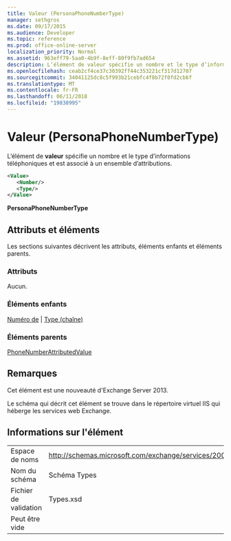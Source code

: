 ```yaml
---
title: Valeur (PersonaPhoneNumberType)
manager: sethgros
ms.date: 09/17/2015
ms.audience: Developer
ms.topic: reference
ms.prod: office-online-server
localization_priority: Normal
ms.assetid: 963eff79-5aa0-4b9f-8eff-80f9fb7ad654
description: L’élément de valeur spécifie un nombre et le type d’informations téléphoniques et est associé à un ensemble d’attributions.
ms.openlocfilehash: ceab2cf4ce37c30392ff44c353221cf317d12707
ms.sourcegitcommit: 34041125dc8c5f993b21cebfc4f8b72f0fd2cb6f
ms.translationtype: MT
ms.contentlocale: fr-FR
ms.lasthandoff: 06/11/2018
ms.locfileid: "19838995"
---
```

# <a name="value-personaphonenumbertype"></a>Valeur (PersonaPhoneNumberType)

L’élément de **valeur** spécifie un nombre et le type d’informations téléphoniques et est associé à un ensemble d’attributions. 
  
```XML
<Value>
   <Number/>
   <Type/>
</Value>
```

**PersonaPhoneNumberType**

## <a name="attributes-and-elements"></a>Attributs et éléments

Les sections suivantes décrivent les attributs, éléments enfants et éléments parents.
  
### <a name="attributes"></a>Attributs

Aucun.
  
### <a name="child-elements"></a>Éléments enfants

[Numéro de](number.md) | [Type (chaîne)](type-string.md)
  
### <a name="parent-elements"></a>Éléments parents

[PhoneNumberAttributedValue](phonenumberattributedvalue.md)
  
## <a name="remarks"></a>Remarques

Cet élément est une nouveauté d'Exchange Server 2013.
  
Le schéma qui décrit cet élément se trouve dans le répertoire virtuel IIS qui héberge les services web Exchange.
  
## <a name="element-information"></a>Informations sur l'élément

|||
|:-----|:-----|
|Espace de noms  <br/> |http://schemas.microsoft.com/exchange/services/2006/types  <br/> |
|Nom du schéma  <br/> |Schéma Types  <br/> |
|Fichier de validation  <br/> |Types.xsd  <br/> |
|Peut être vide  <br/> ||
   

